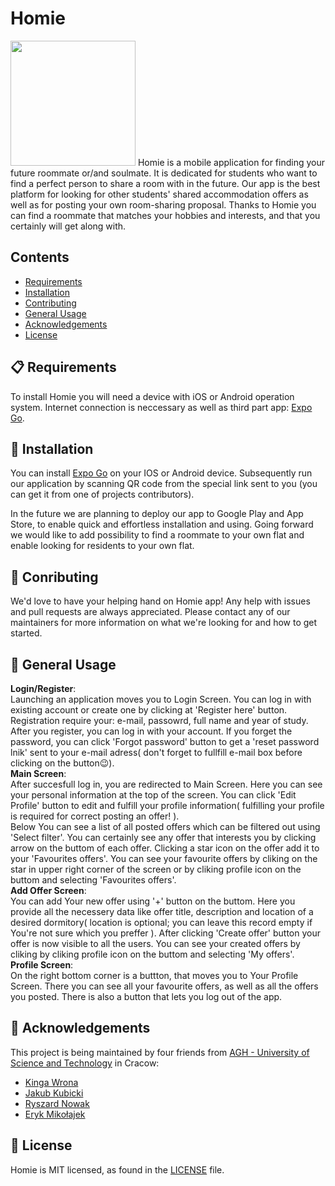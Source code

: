 
# Homie

<img src="https://github.com/HomieApplication/Homie/blob/main/client/assets/icon.png" width="200"/>
Homie is a mobile application for finding your future roommate or/and soulmate. It is dedicated for students who want to find a perfect person to share a room with in the future. Our app is the best platform for looking for other students' shared accommodation offers as well as for posting your own room-sharing proposal. Thanks to Homie you can find a roommate that matches your hobbies and interests, and that you certainly will get along with.

## Contents
 - [Requirements](#req) 
 - [Installation](#inst)
 - [Contributing](#cont)
 - [General Usage](#gen)
 - [Acknowledgements](#ack)
 - [License](#lic)

<a name="req"></a>
## 📋 Requirements
To install Homie you will need a device with iOS or Android operation system. Internet connection is neccessary as well as third part app: [Expo Go](https://expo.dev/client).

<a name="inst"></a>
## 🎉 Installation
You can install [Expo Go](https://expo.dev/client) on your IOS or Android device. Subsequently run our application by scanning QR code from the special link sent to you (you can get it from one of projects contributors).

In the future we are planning to deploy our app to Google Play and App Store, to enable quick and effortless installation and using. Going forward we would like to add possibility to find a roommate to your own flat and enable looking for residents to your own flat.

<a name="cont"></a>
## 👏 Conributing
We'd love to have your helping hand on Homie app! Any help with issues and pull requests are always appreciated.
Please contact any of our maintainers for more information on what we're looking for and how to get started.

<a name="gen"></a>
## 📖 General Usage
**Login/Register**:\
Launching an application moves you to Login Screen. You can log in with existing account or create one by clicking at 'Register here' button. Registration require your: e-mail, passowrd, full name and year of study. After you register, you can log in with your account. If you forget the password, you can click 'Forgot password' button to get a 'reset password lnik' sent to your e-mail adress( don't forget to fullfill e-mail box before clicking on the button😉).\
**Main Screen**:\
After succesfull log in, you are redirected to Main Screen. Here you can see your personal information at the top of the screen. You can click 'Edit Profile' button to edit and fulfill your profile information( fulfilling your profile is required for correct posting an offer! ).\
Below You can see a list of all posted offers which can be filtered out using 'Select filter'. You can certainly see any offer that interests you by clicking arrow on the buttom of each offer. Clicking a star icon on the offer add it to your 'Favourites offers'. You can see your favourite offers by cliking on the star in upper right corner of the screen or by cliking profile icon on the buttom and selecting 'Favourites offers'.\
**Add Offer Screen**:\
You can add Your new offer using '+' button on the buttom. Here you provide all the necessery data like offer title, description and location of a desired dormitory( location is optional; you can leave this record empty if You're not sure which you preffer ). After clicking 'Create offer' button your offer is now visible to all the users. You can see your created offers by cliking by cliking profile icon on the buttom and selecting 'My offers'.\
**Profile Screen**:\
On the right bottom corner is a buttton, that moves you to Your Profile Screen. There you can see all your favourite offers, as well as all the offers you posted. There is also a button that lets you log out of the app.

<a name="ack"></a>
## 👥 Acknowledgements
This project is being maintained by four friends from [AGH - University of Science and Technology](https://www.agh.edu.pl/en) in Cracow:

 - [Kinga Wrona](https://github.com/kingawr123)
 - [Jakub Kubicki](https://github.com/kubijaku)
 - [Ryszard Nowak](https://github.com/Rys-Nowak)
 - [Eryk Mikołajek](https://github.com/ErykMikolajek)

<a name="lic"></a>
## 📄 License
Homie is MIT licensed, as found in the  [LICENSE](https://github.com/HomieApplication/Homie/blob/main/LICENSE)  file.

